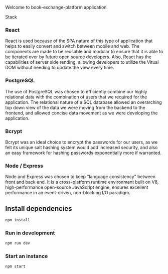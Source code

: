 Welcome to book-exchange-platform application 


Stack

### React
React is used because of the SPA nature of this type of application that helps to easily convert and switch between mobile and web. The components are made to be reusable and modular to ensure that it is able to be iterated over by future open source developers. Also, React has the capabilities of server side rending, allowing developers to utilize the Vitual DOM without needing to update the view every time. 

### PostgreSQL
The use of PostgreSQL was chosen to efficiently combine our highly relational data with the combination of users that we required for the application. The relational nature of a SQL database allowed an overarching top down view of the data we were moving from the backend to the frontend, and allowed concise data movement as we were developing the application. 

### Bcrypt
Bcrypt was an ideal choice to encrypt the passwords for our users, as we felt its unique salt hashing system would add increased security, and also an easy framework for hashing passwords exponentially more if warranted. 

### Node / Express
Node and Express was chosen to keep “language consistency" between front and back end. It is a cross-platform runtime environment built on V8, high-performance open-source JavaScript engine, ensures excellent performance in an event-driven, non-blocking I/O paradigm.




## Install dependencies
```bash
npm install
```

### Run in development
```bash
npm run dev
```

### Start an instance
```bash
npm start
